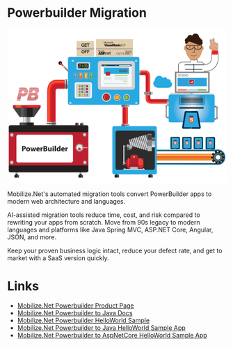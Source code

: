 # Powerbuilder Migration

![PBMigration](Mobilize-PowerbuilderMigration.png)

Mobilize.Net's automated migration tools convert PowerBuilder apps to modern web architecture and languages.

AI-assisted migration tools reduce time, cost, and risk compared to rewriting your apps from scratch. Move from 90s legacy to modern languages and platforms like Java Spring MVC, ASP.NET Core, Angular, JSON, and more.

Keep your proven business logic intact, reduce your defect rate, and get to market with a SaaS version quickly.

# Links

- [Mobilize.Net Powerbuilder Product Page](https://www.mobilize.net/powerbuilder)
- [Mobilize.Net Powerbuilder to Java Docs](https://docs.mobilize.net/PBJava)
- [Mobilize.Net Powerbuilder HelloWorld Sample](https://github.com/MobilizeNet/PBMapJavaHelloWorldPB)
- [Mobilize.Net Powerbuilder to Java HelloWorld Sample App](https://github.com/MobilizeNet/PBMAPJavaHelloWorld)
- [Mobilize.Net Powerbuilder to AspNetCore HelloWorld Sample App](https://github.com/MobilizeNet/PBNetHelloWorld)
